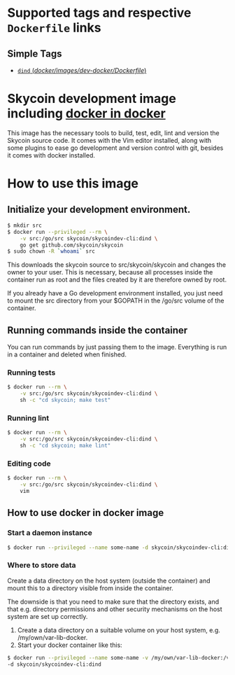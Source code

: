 # Supported tags and respective `Dockerfile` links

## Simple Tags

-	[`dind` (*docker/images/dev-docker/Dockerfile*)](https://github.com/skycoin/skycoin/tree/develop/docker/images/dev-docker/Dockerfile)

# Skycoin development image including [docker in docker](https://hub.docker.com/_/docker/)

This image has the necessary tools to build, test, edit, lint and version the Skycoin
source code.  It comes with the Vim editor installed, along with some plugins
to ease go development and version control with git, besides it comes with docker installed.

# How to use this image

## Initialize your development environment.

```sh
$ mkdir src
$ docker run --privileged --rm \
    -v src:/go/src skycoin/skycoindev-cli:dind \
    go get github.com/skycoin/skycoin
$ sudo chown -R `whoami` src
```

This downloads the skycoin source to src/skycoin/skycoin and changes the owner
to your user. This is necessary, because all processes inside the container run
as root and the files created by it are therefore owned by root.

If you already have a Go development environment installed, you just need to
mount the src directory from your $GOPATH in the /go/src volume of the
container.

## Running commands inside the container

You can run commands by just passing them to the image.  Everything is run
in a container and deleted when finished.

### Running tests

```sh
$ docker run --rm \
    -v src:/go/src skycoin/skycoindev-cli:dind \
    sh -c "cd skycoin; make test"
```

### Running lint

```sh
$ docker run --rm \
    -v src:/go/src skycoin/skycoindev-cli:dind \
    sh -c "cd skycoin; make lint"
```

### Editing code

```sh
$ docker run --rm \
    -v src:/go/src skycoin/skycoindev-cli:dind \
    vim
```

## How to use docker in docker image

### Start a daemon instance

```sh
$ docker run --privileged --name some-name -d skycoin/skycoindev-cli:dind
```

### Where to store data

Create a data directory on the host system (outside the container) and mount this to a directory visible from inside the container.

The downside is that you need to make sure that the directory exists, and that e.g. directory permissions and other security mechanisms on the host system are set up correctly.

1. Create a data directory on a suitable volume on your host system, e.g. /my/own/var-lib-docker.
2. Start your docker container like this:

```sh
$ docker run --privileged --name some-name -v /my/own/var-lib-docker:/var/lib/docker \ 
-d skycoin/skycoindev-cli:dind
```


